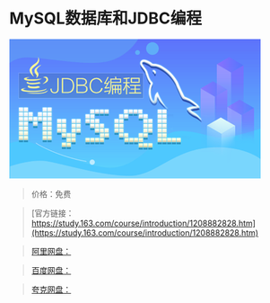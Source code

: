 # MySQL数据库和JDBC编程

![img](../../../assets/study163/free/a5e2db9dfd34401bb79c39ec71eebf4c.png)

> 价格：免费

> [官方链接：https://study.163.com/course/introduction/1208882828.htm](https://study.163.com/course/introduction/1208882828.htm)

> [阿里网盘：]()

> [百度网盘：]()

> [夸克网盘：]()
